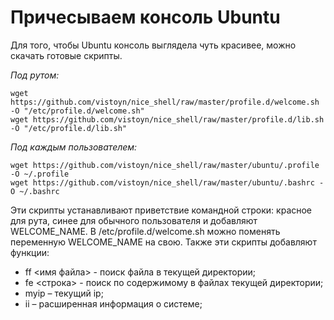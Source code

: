 # Причесываем консоль Ubuntu

Для того, чтобы Ubuntu консоль выглядела чуть красивее, можно скачать готовые скрипты.

*Под рутом:*
```
wget https://github.com/vistoyn/nice_shell/raw/master/profile.d/welcome.sh -O "/etc/profile.d/welcome.sh"
wget https://github.com/vistoyn/nice_shell/raw/master/profile.d/lib.sh -O "/etc/profile.d/lib.sh"
```

*Под каждым пользователем:*
```
wget https://github.com/vistoyn/nice_shell/raw/master/ubuntu/.profile -O ~/.profile
wget https://github.com/vistoyn/nice_shell/raw/master/ubuntu/.bashrc -O ~/.bashrc
```

Эти скрипты устанавливают приветствие командной строки: красное для рута, синее для обычного пользователя и добавляют WELCOME_NAME. В /etc/profile.d/welcome.sh можно поменять переменную WELCOME_NAME на свою.
Также эти скрипты добавляют функции:
* ff <имя файла> - поиск файла в текущей директории;
* fe <строка> - поиск по содержимому в файлах текущей директории;
* myip – текущий ip;
* ii – расширенная информация о системе;

